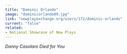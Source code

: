```yaml
---
title: "Dominic Orlando"
image: "dominicorlando09.jpg"
link: "newplayexchange.org/users/172/dominic-orlando"
current: "false"
related:
- National Showcase of New Plays
---
```


*Danny Casolaro Died for You*
